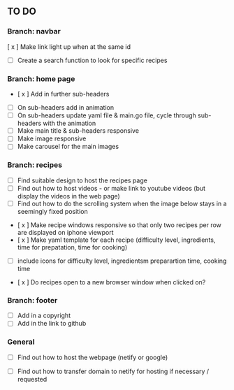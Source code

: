 ## TO DO

### Branch: navbar
[ x ] Make link light up when at the same id
- [ ] Create a search function to look for specific recipes

### Branch: home page
- [ x ] Add in further sub-headers
- [ ] On sub-headers add in animation
- [ ] On sub-headers update yaml file & main.go file, cycle through sub-headers with the animation 
- [ ] Make main title & sub-headers responsive
- [ ] Make image responsive
- [ ] Make carousel for the main images

### Branch: recipes
- [ ] Find suitable design to host the recipes page
- [ ] Find out how to host videos - or make link to youtube videos (but display the videos in the web page)
- [ ] Find out how to do the scrolling system when the image below stays in a seemingly fixed position
- [ x ] Make recipe windows responsive so that only two recipes per row are displayed on iphone viewport
- [ x ] Make yaml template for each recipe (difficulty level, ingredients, time for prepatation, time for cooking) 
- [ ] include icons for difficulty level, ingredientsm preparartion time, cooking time
- [ x ] Do recipes open to a new browser window when clicked on?

### Branch: footer
- [ ] Add in a copyright 
- [ ] Add in the link to github

### General
- [ ] Find out how to host the webpage (netify or google)
- [ ] Find out how to transfer domain to netify for hosting if necessary / requested


